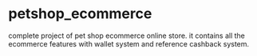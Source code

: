 # petshop_ecommerce

complete project of pet shop ecommerce online store. it contains all the ecommerce features with wallet system and reference cashback system.
